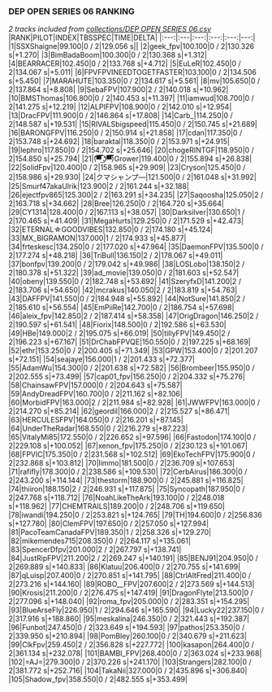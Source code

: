 ### DEP OPEN SERIES 06 RANKING
*2 tracks included from [collections/DEP OPEN SERIES 06.csv](/collections/DEP%20OPEN%20SERIES%2006.csv)*
|RANK|PILOT|INDEX|TBSSPEC|TIME|DELTA|
|:---:|:---|:---:|:---:|:---:|---:|
|1|SSXShaigne|99.100|0 / 2|129.056 s||
|2|geek_fpv|100.100|0 / 2|130.326 s|+1.270|
|3|BimBadaBoom|100.300|0 / 2|130.368 s|+1.312|
|4|BEARRACER|102.450|0 / 2|133.768 s|+4.712|
|5|EuLeR|102.450|0 / 2|134.067 s|+5.011|
|6|FPVFPVINEEDTOGETFASTER|103.100|0 / 2|134.506 s|+5.450|
|7|MARAHUTE|103.350|0 / 2|134.617 s|+5.561|
|8|mv|105.650|0 / 2|137.864 s|+8.808|
|9|SebaFPV|107.900|2 / 2|140.018 s|+10.962|
|10|BMSThomas|106.800|0 / 2|140.453 s|+11.397|
|11|iamwud|108.700|0 / 2|141.275 s|+12.219|
|12|ALPIFPV|108.900|0 / 2|142.010 s|+12.954|
|13|DracFPV|111.900|0 / 2|146.864 s|+17.808|
|14|Carb_|114.250|0 / 2|148.587 s|+19.531|
|15|RIVALSbigspeed|115.450|0 / 2|150.745 s|+21.689|
|16|BARONGFPV|116.250|0 / 2|150.914 s|+21.858|
|17|cdan|117.350|0 / 2|153.748 s|+24.692|
|18|baraktal|118.350|0 / 2|153.971 s|+24.915|
|19|lephro|117.850|0 / 2|154.702 s|+25.646|
|20|chogeRINTGF|118.950|0 / 2|154.850 s|+25.794|
|21|(͡▀̿̿ ͜ʖ͡▀̿̿)Grower|119.400|0 / 2|155.894 s|+26.838|
|22|SolidFpv|120.400|0 / 2|158.965 s|+29.909|
|23|Cryson|125.450|0 / 2|158.986 s|+29.930|
|24|クマシャンプ―|121.500|0 / 2|161.048 s|+31.992|
|25|Smurf47akaUlrik|123.900|2 / 2|161.244 s|+32.188|
|26|ejectfpv865|125.300|2 / 2|163.291 s|+34.235|
|27|Saqoosha|125.050|2 / 2|163.718 s|+34.662|
|28|Bree|126.250|0 / 2|164.720 s|+35.664|
|29|CY1314|128.400|0 / 2|167.113 s|+38.057|
|30|Darksilver|130.650|1 / 2|170.465 s|+41.409|
|31|MegaHurts|129.250|0 / 2|171.529 s|+42.473|
|32|ETERNAL☆GOODVIBES|132.850|0 / 2|174.180 s|+45.124|
|33|MX_BIGRAMON|137.000|1 / 2|174.933 s|+45.877|
|34|frteskesc|134.250|0 / 2|177.020 s|+47.964|
|35|DaemonFPV|135.500|0 / 2|177.274 s|+48.218|
|36|TriBull|136.150|2 / 2|178.067 s|+49.011|
|37|bonfpv|139.200|0 / 2|179.042 s|+49.986|
|38|LOSLobo|138.150|2 / 2|180.378 s|+51.322|
|39|ad_movie|139.050|0 / 2|181.603 s|+52.547|
|40|obeny|139.550|0 / 2|182.748 s|+53.692|
|41|SzeryfxD|141.200|2 / 2|183.706 s|+54.650|
|42|mcrakus|140.050|2 / 2|183.819 s|+54.763|
|43|DAFFPV|141.550|0 / 2|184.948 s|+55.892|
|44|NotSure|141.850|2 / 2|185.610 s|+56.554|
|45|EmPiiRe|142.700|0 / 2|186.754 s|+57.698|
|46|aleix_fpv|142.850|2 / 2|187.414 s|+58.358|
|47|OrigDragon|146.250|2 / 2|190.597 s|+61.541|
|48|Fiorix|148.500|0 / 2|192.586 s|+63.530|
|49|HBe|149.000|2 / 2|195.075 s|+66.019|
|50|tillyFPV|149.450|2 / 2|196.223 s|+67.167|
|51|DrChabFPVQE|150.550|0 / 2|197.225 s|+68.169|
|52|ethr|153.250|0 / 2|200.405 s|+71.349|
|53|GPW|153.400|0 / 2|201.207 s|+72.151|
|54|seajaye|156.000|1 / 2|201.433 s|+72.377|
|55|AdamWu|154.300|0 / 2|201.638 s|+72.582|
|56|Brombeer|155.950|0 / 2|202.555 s|+73.499|
|57|cap01_fpv|156.250|0 / 2|204.332 s|+75.276|
|58|ChainsawFPV|157.000|0 / 2|204.643 s|+75.587|
|59|AndyDreadFPV|160.700|0 / 2|211.162 s|+82.106|
|60|MorbidFPV|163.000|2 / 2|211.984 s|+82.928|
|61|JWWFPV|163.000|0 / 2|214.270 s|+85.214|
|62|geordil|166.000|2 / 2|215.527 s|+86.471|
|63|HERCULESFPV|164.050|0 / 2|216.201 s|+87.145|
|64|UnderTheRadar|168.550|0 / 2|216.279 s|+87.223|
|65|VitalyMi85|172.550|0 / 2|226.652 s|+97.596|
|66|Fastodon|174.100|0 / 2|229.108 s|+100.052|
|67|xenon_fpv|175.250|0 / 2|230.123 s|+101.067|
|68|FPVlC|175.350|0 / 2|231.568 s|+102.512|
|69|EkoTechFPV|175.900|0 / 2|232.868 s|+103.812|
|70|limmo|181.500|0 / 2|236.709 s|+107.653|
|71|rafifly|178.300|0 / 2|238.586 s|+109.530|
|72|CerbAirus|186.300|0 / 2|243.200 s|+114.144|
|73|thestorm|188.900|0 / 2|245.881 s|+116.825|
|74|thiiron|188.150|2 / 2|246.931 s|+117.875|
|75|Syncopath|187.950|0 / 2|247.768 s|+118.712|
|76|NoahLikeTheArk|193.100|0 / 2|248.018 s|+118.962|
|77|CHEMTRAILS|189.200|0 / 2|248.706 s|+119.650|
|78|iwandi|194.250|0 / 2|253.821 s|+124.765|
|79|TH|194.600|0 / 2|256.836 s|+127.780|
|80|ClemFPV|197.650|0 / 2|257.050 s|+127.994|
|81|PacoTeamCanadaFPV|189.350|1 / 2|258.326 s|+129.270|
|82|mikemendes715|208.350|0 / 2|264.117 s|+135.061|
|83|SpencerDfpv|201.000|2 / 2|267.797 s|+138.741|
|84|JustRipFPV|211.200|2 / 2|269.247 s|+140.191|
|85|BENJ91|204.950|0 / 2|269.889 s|+140.833|
|86|Klatuu|206.400|0 / 2|270.755 s|+141.699|
|87|qLuisp|207.400|0 / 2|270.851 s|+141.795|
|88|CtrlAltFred|211.400|0 / 2|273.216 s|+144.160|
|89|ROBO__FPV|207.600|2 / 2|273.569 s|+144.513|
|90|Krosis|211.200|0 / 2|276.475 s|+147.419|
|91|DragonFlyte|213.500|0 / 2|277.096 s|+148.040|
|92|roma_fpv|205.000|0 / 2|283.351 s|+154.295|
|93|BlueArseFly|226.950|1 / 2|294.646 s|+165.590|
|94|Lucky22|237.150|0 / 2|317.916 s|+188.860|
|95|meskalina|246.350|0 / 2|321.443 s|+192.387|
|96|Funbot|247.450|0 / 2|323.649 s|+194.593|
|97|pathos|253.350|0 / 2|339.950 s|+210.894|
|98|PomBley|260.100|0 / 2|340.679 s|+211.623|
|99|ClkFpv|259.450|2 / 2|356.828 s|+227.772|
|100|kasapon|264.400|0 / 2|361.134 s|+232.078|
|101|BAMBI_FPV|268.400|0 / 2|363.024 s|+233.968|
|102|=AJ=|279.300|0 / 2|370.226 s|+241.170|
|103|Strangers|282.100|0 / 2|381.772 s|+252.716|
|104|TakaNii|327.000|0 / 2|435.896 s|+306.840|
|105|Shadow_fpv|358.550|0 / 2|482.555 s|+353.499|
